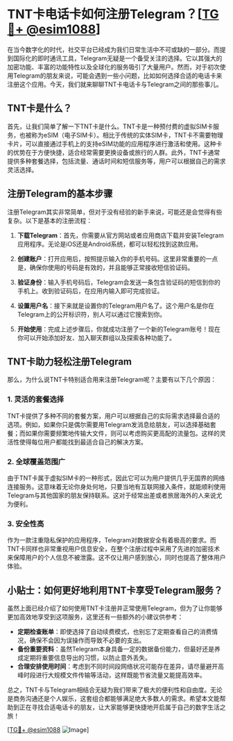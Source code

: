 # TNT卡电话卡如何注册Telegram？[[TG💪+ @esim1088](https://t.me/s/esim1088)]

在当今数字化的时代，社交平台已经成为我们日常生活中不可或缺的一部分。而提到国际化的即时通讯工具，Telegram无疑是一个备受关注的选择。它以其强大的加密功能、丰富的功能特性以及全球化的服务吸引了大量用户。然而，对于初次使用Telegram的朋友来说，可能会遇到一些小问题，比如如何选择合适的电话卡来注册这个应用。今天，我们就来聊聊TNT卡电话卡与Telegram之间的那些事儿。

## TNT卡是什么？

首先，让我们简单了解一下TNT卡是什么。TNT卡是一种预付费的虚拟SIM卡服务，也被称为eSIM（电子SIM卡）。相比于传统的实体SIM卡，TNT卡不需要物理卡片，可以直接通过手机上的支持eSIM功能的应用程序进行激活和使用。这种卡的优势在于方便快捷，适合经常需要更换设备或旅行的人群。此外，TNT卡通常提供多种套餐选择，包括流量、通话时间和短信服务等，用户可以根据自己的需求灵活选择。

## 注册Telegram的基本步骤

注册Telegram其实非常简单，但对于没有经验的新手来说，可能还是会觉得有些复杂。以下是基本的注册流程：

1. **下载Telegram**：首先，你需要从官方网站或者应用商店下载并安装Telegram应用程序。无论是iOS还是Android系统，都可以轻松找到这款应用。

2. **创建账户**：打开应用后，按照提示输入你的手机号码。这里非常重要的一点是，确保你使用的号码是有效的，并且能够正常接收短信验证码。

3. **验证身份**：输入手机号码后，Telegram会发送一条包含验证码的短信到你的手机上。收到验证码后，在应用内输入即可完成验证。

4. **设置用户名**：接下来就是设置你的Telegram用户名了。这个用户名是你在Telegram上的公开标识符，别人可以通过它搜索到你。

5. **开始使用**：完成上述步骤后，你就成功注册了一个新的Telegram账号！现在你可以开始添加好友、加入聊天群组以及探索各种功能了。

## TNT卡助力轻松注册Telegram

那么，为什么说TNT卡特别适合用来注册Telegram呢？主要有以下几个原因：

### 1. 灵活的套餐选择

TNT卡提供了多种不同的套餐方案，用户可以根据自己的实际需求选择最合适的选项。例如，如果你只是偶尔需要用Telegram发消息给朋友，可以选择基础套餐；而如果你需要频繁地传输大文件，则可以考虑购买更高配的流量包。这样的灵活性使得每位用户都能找到最适合自己的解决方案。

### 2. 全球覆盖范围广

由于TNT卡属于虚拟SIM卡的一种形式，因此它可以为用户提供几乎无国界的网络连接服务。这意味着无论你身处何地，只要当地有互联网接入条件，就能顺利使用Telegram与其他国家的朋友保持联系。这对于经常出差或者旅居海外的人来说尤为便利。

### 3. 安全性高

作为一款注重隐私保护的应用程序，Telegram对数据安全有着极高的要求。而TNT卡同样也非常重视用户信息安全，在整个注册过程中采用了先进的加密技术来保障用户的个人信息不被泄露。这不仅让用户感到放心，同时也提高了整体用户体验。

## 小贴士：如何更好地利用TNT卡享受Telegram服务？

虽然上面已经介绍了如何使用TNT卡注册并正常使用Telegram，但为了让你能够更加高效地享受到这项服务，这里还有一些额外的小建议供参考：

- **定期检查账单**：即使选择了自动续费模式，也别忘了定期查看自己的消费情况，确保不会因为误操作而导致不必要的支出。
- **备份重要资料**：虽然Telegram本身具备一定的数据备份能力，但最好还是养成定期将重要信息导出的习惯，以防止意外丢失。
- **合理安排使用时间**：考虑到不同时间段网络状况可能存在差异，请尽量避开高峰时段进行大规模文件传输等活动，这样既能节省流量又能提高效率。

总之，TNT卡与Telegram相结合无疑为我们带来了极大的便利性和自由度。无论是商务沟通还是个人娱乐，这套组合都能够满足绝大多数人的需求。希望本文能帮助到正在寻找合适电话卡的朋友，让大家能够更快捷地开启属于自己的数字生活之旅！

[[TG💪+ @esim1088](https://t.me/s/esim1088) ![Image](https://i.postimg.cc/4NQfJmqS/Snipaste-2025-05-13-00-14-12.png)]